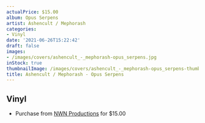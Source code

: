 ```yaml
---
actualPrice: $15.00
album: Opus Serpens
artist: Ashencult / Mephorash
categories:
- Vinyl
date: '2021-06-26T15:22:42'
draft: false
images:
- /images/covers/ashencult_-_mephorash-opus_serpens.jpg
inStock: true
thumbnailImage: /images/covers/ashencult_-_mephorash-opus_serpens-thumb.jpg
title: Ashencult / Mephorash - Opus Serpens
---
```


## Vinyl
* Purchase from [NWN Productions](http://shop.nwnprod.com/index.php?route=product/product&path=75&product_id=1640&sort=pd.name&order=ASC) for $15.00
